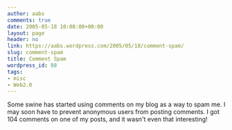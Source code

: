 ```yaml
---
author: aabs
comments: true
date: 2005-05-18 10:08:00+00:00
layout: page
header: no
link: https://aabs.wordpress.com/2005/05/18/comment-spam/
slug: comment-spam
title: Comment Spam
wordpress_id: 88
tags:
- misc
- Web2.0
---
```


Some swine has started using comments on my blog as a way to spam me. I may soon have to prevent anonymous users from posting comments. I got 104 comments on one of my posts, and it wasn't even that interesting!
